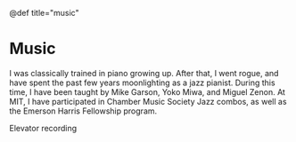 @def title="music"

# Music

I was classically trained in piano growing up. After that, I went rogue, and have spent the past few years moonlighting as a jazz pianist. During this time, I have been taught by Mike Garson, Yoko Miwa, and Miguel Zenon. At MIT, I have participated in Chamber Music Society Jazz combos, as well as the Emerson Harris Fellowship program.

Elevator recording
